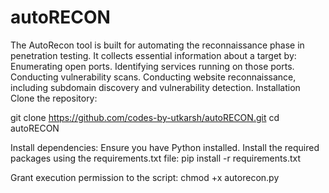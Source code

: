 # autoRECON
The AutoRecon tool is built for automating the reconnaissance phase in penetration testing. It collects essential information about a target by:  Enumerating open ports. Identifying services running on those ports. Conducting vulnerability scans. Conducting website reconnaissance, including subdomain discovery and vulnerability detection.
Installation
Clone the repository:

git clone https://github.com/codes-by-utkarsh/autoRECON.git
cd autoRECON

Install dependencies: Ensure you have Python installed. Install the required packages using the requirements.txt file:
pip install -r requirements.txt

Grant execution permission to the script:
chmod +x autorecon.py
